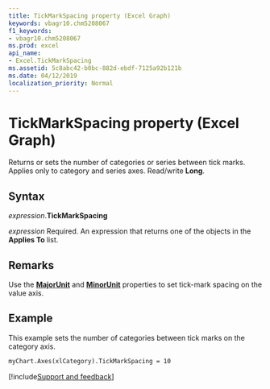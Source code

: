 ```yaml
---
title: TickMarkSpacing property (Excel Graph)
keywords: vbagr10.chm5208067
f1_keywords:
- vbagr10.chm5208067
ms.prod: excel
api_name:
- Excel.TickMarkSpacing
ms.assetid: 5c8abc42-b0bc-882d-ebdf-7125a92b121b
ms.date: 04/12/2019
localization_priority: Normal
---
```



# TickMarkSpacing property (Excel Graph)

Returns or sets the number of categories or series between tick marks. Applies only to category and series axes. Read/write **Long**.

## Syntax

_expression_.**TickMarkSpacing**

_expression_ Required. An expression that returns one of the objects in the **Applies To** list.

## Remarks

Use the **[MajorUnit](Excel.MajorUnit.md)** and **[MinorUnit](Excel.MinorUnit.md)** properties to set tick-mark spacing on the value axis.


## Example

This example sets the number of categories between tick marks on the category axis.

```vb
myChart.Axes(xlCategory).TickMarkSpacing = 10
```

[!include[Support and feedback](~/includes/feedback-boilerplate.md)]